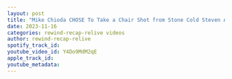 ```yaml
---
layout: post
title: "Mike Chioda CHOSE To Take a Chair Shot from Stone Cold Steven Austin"
date: 2023-11-16
categories: rewind-recap-relive videos
author: rewind-recap-relive
spotify_track_id: 
youtube_video_id: Y4Do9MdM2qE
apple_track_id: 
youtube_metadata: 
---
```

